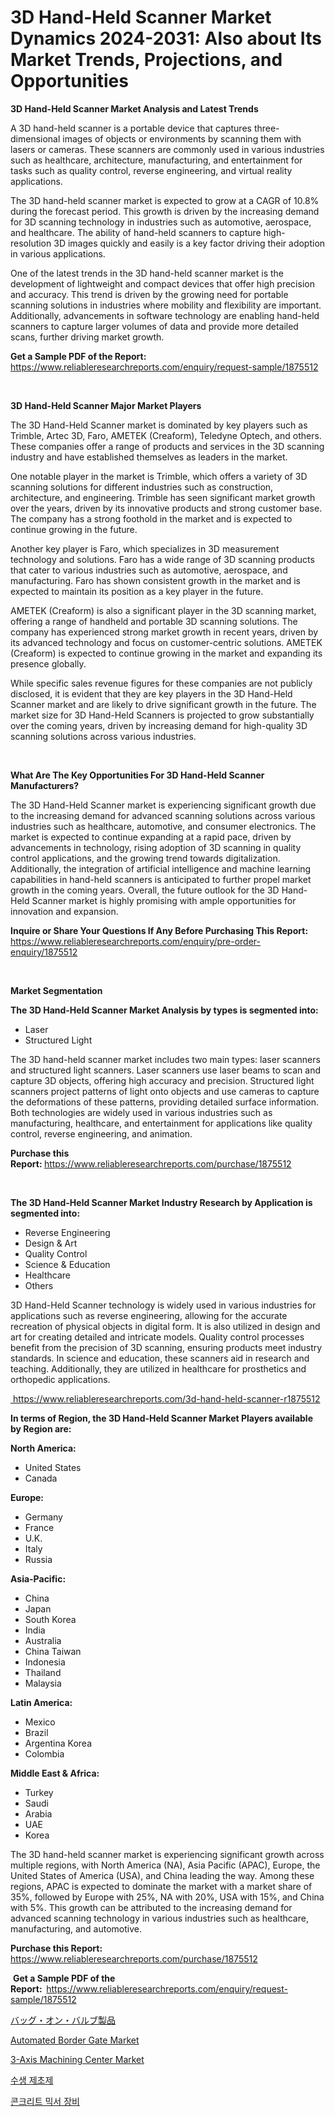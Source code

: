 <p><h1>3D Hand-Held Scanner Market Dynamics 2024-2031: Also about Its Market Trends, Projections, and Opportunities</h1></p><p><strong>3D Hand-Held Scanner Market Analysis and Latest Trends</strong></p>
<p><p>A 3D hand-held scanner is a portable device that captures three-dimensional images of objects or environments by scanning them with lasers or cameras. These scanners are commonly used in various industries such as healthcare, architecture, manufacturing, and entertainment for tasks such as quality control, reverse engineering, and virtual reality applications.</p><p>The 3D hand-held scanner market is expected to grow at a CAGR of 10.8% during the forecast period. This growth is driven by the increasing demand for 3D scanning technology in industries such as automotive, aerospace, and healthcare. The ability of hand-held scanners to capture high-resolution 3D images quickly and easily is a key factor driving their adoption in various applications.</p><p>One of the latest trends in the 3D hand-held scanner market is the development of lightweight and compact devices that offer high precision and accuracy. This trend is driven by the growing need for portable scanning solutions in industries where mobility and flexibility are important. Additionally, advancements in software technology are enabling hand-held scanners to capture larger volumes of data and provide more detailed scans, further driving market growth.</p></p>
<p><strong>Get a Sample PDF of the Report:&nbsp;</strong> <a href="https://www.reliableresearchreports.com/enquiry/request-sample/1875512">https://www.reliableresearchreports.com/enquiry/request-sample/1875512</a></p>
<p>&nbsp;</p>
<p><strong>3D Hand-Held Scanner Major Market Players</strong></p>
<p><p>The 3D Hand-Held Scanner market is dominated by key players such as Trimble, Artec 3D, Faro, AMETEK (Creaform), Teledyne Optech, and others. These companies offer a range of products and services in the 3D scanning industry and have established themselves as leaders in the market.</p><p>One notable player in the market is Trimble, which offers a variety of 3D scanning solutions for different industries such as construction, architecture, and engineering. Trimble has seen significant market growth over the years, driven by its innovative products and strong customer base. The company has a strong foothold in the market and is expected to continue growing in the future.</p><p>Another key player is Faro, which specializes in 3D measurement technology and solutions. Faro has a wide range of 3D scanning products that cater to various industries such as automotive, aerospace, and manufacturing. Faro has shown consistent growth in the market and is expected to maintain its position as a key player in the future.</p><p>AMETEK (Creaform) is also a significant player in the 3D scanning market, offering a range of handheld and portable 3D scanning solutions. The company has experienced strong market growth in recent years, driven by its advanced technology and focus on customer-centric solutions. AMETEK (Creaform) is expected to continue growing in the market and expanding its presence globally.</p><p>While specific sales revenue figures for these companies are not publicly disclosed, it is evident that they are key players in the 3D Hand-Held Scanner market and are likely to drive significant growth in the future. The market size for 3D Hand-Held Scanners is projected to grow substantially over the coming years, driven by increasing demand for high-quality 3D scanning solutions across various industries.</p></p>
<p>&nbsp;</p>
<p><strong>What Are The Key Opportunities For 3D Hand-Held Scanner Manufacturers?</strong></p>
<p><p>The 3D Hand-Held Scanner market is experiencing significant growth due to the increasing demand for advanced scanning solutions across various industries such as healthcare, automotive, and consumer electronics. The market is expected to continue expanding at a rapid pace, driven by advancements in technology, rising adoption of 3D scanning in quality control applications, and the growing trend towards digitalization. Additionally, the integration of artificial intelligence and machine learning capabilities in hand-held scanners is anticipated to further propel market growth in the coming years. Overall, the future outlook for the 3D Hand-Held Scanner market is highly promising with ample opportunities for innovation and expansion.</p></p>
<p><strong>Inquire or Share Your Questions If Any Before Purchasing This Report:</strong> <a href="https://www.reliableresearchreports.com/enquiry/pre-order-enquiry/1875512">https://www.reliableresearchreports.com/enquiry/pre-order-enquiry/1875512</a></p>
<p>&nbsp;</p>
<p><strong>Market Segmentation</strong></p>
<p><strong>The 3D Hand-Held Scanner Market Analysis by types is segmented into:</strong></p>
<p><ul><li>Laser</li><li>Structured Light</li></ul></p>
<p><p>The 3D hand-held scanner market includes two main types: laser scanners and structured light scanners. Laser scanners use laser beams to scan and capture 3D objects, offering high accuracy and precision. Structured light scanners project patterns of light onto objects and use cameras to capture the deformations of these patterns, providing detailed surface information. Both technologies are widely used in various industries such as manufacturing, healthcare, and entertainment for applications like quality control, reverse engineering, and animation.</p></p>
<p><strong>Purchase this Report:&nbsp;</strong><a href="https://www.reliableresearchreports.com/purchase/1875512">https://www.reliableresearchreports.com/purchase/1875512</a></p>
<p>&nbsp;</p>
<p><strong>The 3D Hand-Held Scanner Market Industry Research by Application is segmented into:</strong></p>
<p><ul><li>Reverse Engineering</li><li>Design & Art</li><li>Quality Control</li><li>Science & Education</li><li>Healthcare</li><li>Others</li></ul></p>
<p><p>3D Hand-Held Scanner technology is widely used in various industries for applications such as reverse engineering, allowing for the accurate recreation of physical objects in digital form. It is also utilized in design and art for creating detailed and intricate models. Quality control processes benefit from the precision of 3D scanning, ensuring products meet industry standards. In science and education, these scanners aid in research and teaching. Additionally, they are utilized in healthcare for prosthetics and orthopedic applications.</p></p>
<p><a href="https://www.reliableresearchreports.com/3d-hand-held-scanner-r1875512">&nbsp;https://www.reliableresearchreports.com/3d-hand-held-scanner-r1875512</a></p>
<p><strong>In terms of Region, the 3D Hand-Held Scanner Market Players available by Region are:</strong></p>
<p>
    <p> <strong> North America: </strong>
        <ul>
            <li>United States</li>
            <li>Canada</li>
        </ul>
        </p> 
    <p> <strong> Europe: </strong>
        <ul>
            <li>Germany</li>
            <li>France</li>
            <li>U.K.</li>
            <li>Italy</li>
            <li>Russia</li>
        </ul>
        </p> 
    <p> <strong> Asia-Pacific: </strong>
        <ul>
            <li>China</li>
            <li>Japan</li>
            <li>South Korea</li>
            <li>India</li>
            <li>Australia</li>
            <li>China Taiwan</li>
            <li>Indonesia</li>
            <li>Thailand</li>
            <li>Malaysia</li>
        </ul>
        </p> 
    <p> <strong> Latin America: </strong>
        <ul>
            <li>Mexico</li>
            <li>Brazil</li>
            <li>Argentina Korea</li>
            <li>Colombia</li>
        </ul>
        </p> 
    <p> <strong> Middle East & Africa: </strong>
        <ul>
            <li>Turkey</li>
            <li>Saudi</li>
            <li>Arabia</li>
            <li>UAE</li>
            <li>Korea</li>
        </ul>
    </p>
    </p>
<p><p>The 3D hand-held scanner market is experiencing significant growth across multiple regions, with North America (NA), Asia Pacific (APAC), Europe, the United States of America (USA), and China leading the way. Among these regions, APAC is expected to dominate the market with a market share of 35%, followed by Europe with 25%, NA with 20%, USA with 15%, and China with 5%. This growth can be attributed to the increasing demand for advanced scanning technology in various industries such as healthcare, manufacturing, and automotive.</p></p>
<p><strong>Purchase this Report: </strong><a href="https://www.reliableresearchreports.com/purchase/1875512">https://www.reliableresearchreports.com/purchase/1875512</a></p>
<p>&nbsp;<strong>Get a Sample PDF of the Report:&nbsp;&nbsp;</strong><a href="https://www.reliableresearchreports.com/enquiry/request-sample/1875512">https://www.reliableresearchreports.com/enquiry/request-sample/1875512</a></p>
<p><strong></strong></p>
<p><p><a href="https://github.com/EstelWisozk1/Market-Research-Report-List-1/blob/main/334638443705.md">バッグ・オン・バルブ製品</a></p><p><a href="https://github.com/joannagoyvaerts/Market-Research-Report-List-2/blob/main/automated-border-gate-market.md">Automated Border Gate Market</a></p><p><a href="https://github.com/lubmix/Market-Research-Report-List-2/blob/main/3-axis-machining-center-market.md">3-Axis Machining Center Market</a></p><p><a href="https://github.com/vsckjg50460/Market-Research-Report-List-1/blob/main/152845140184.md">수생 제초제</a></p><p><a href="https://github.com/GabrielBlanda5656/Market-Research-Report-List-1/blob/main/891728640185.md">콘크리트 믹서 장비</a></p></p>